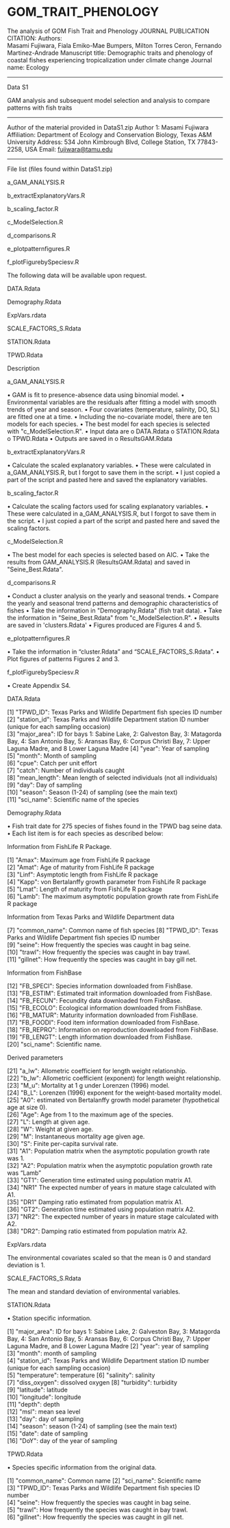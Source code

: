 # GOM_TRAIT_PHENOLOGY
The analysis of GOM Fish Trait and Phenology 
JOURNAL PUBLICATION CITATION: 
Authors:  
Masami Fujiwara, Fiala Emiko-Mae Bumpers, Milton Torres Ceron, Fernando Martinez-Andrade
Manuscript title:
Demographic traits and phenology of coastal fishes experiencing tropicalization under climate change
Journal name: 
Ecology
________________________________________
Data S1

GAM analysis and subsequent model selection and analysis to compare patterns with fish traits
________________________________________
Author of the material provided in DataS1.zip
Author 1: Masami Fujiwara
Affiliation: Department of Ecology and Conservation Biology, Texas A&M University 
Address: 534 John Kimbrough Blvd, College Station, TX 77843-2258, USA
Email: fujiwara@tamu.edu 
________________________________________
File list (files found within DataS1.zip)

a_GAM_ANALYSIS.R

b_extractExplanatoryVars.R

b_scaling_factor.R

c_ModelSelection.R

d_comparisons.R

e_plotpatternfigures.R

f_plotFigurebySpeciesv.R


The following data will be available upon request.

DATA.Rdata

Demography.Rdata

ExpVars.rdata

SCALE_FACTORS_S.Rdata

STATION.Rdata

TPWD.Rdata


Description

a_GAM_ANALYSIS.R

•	GAM is fit to presence-absence data using binomial model.
•	Environmental variables are the residuals after fitting a model with smooth trends of year and season.
•	Four covariates (temperature, salinity, DO, SL) are fitted one at a time.
•	Including the no-covariate model, there are ten models for each species.
•	The best model for each species is selected with "c_ModelSelection.R".
•	Input data are
o	DATA.Rdata
o	STATION.Rdata
o	TPWD.Rdata
•	Outputs are saved in 
o	ResultsGAM.Rdata


b_extractExplanatoryVars.R

•	Calculate the scaled explanatory variables.
•	These were calculated in a_GAM_ANALYSIS.R, but I forgot to save them in the script.
•	I just copied a part of the script and pasted here and saved the explanatory variables.  

b_scaling_factor.R

•	Calculate the scaling factors used for scaling explanatory variables.
•	These were calculated in a_GAM_ANALYSIS.R, but I forgot to save them in the script.
•	I just copied a part of the script and pasted here and saved the scaling factors.  

c_ModelSelection.R

•	The best model for each species is selected based on AIC.
•	Take the results from GAM_ANALYSIS.R (ResultsGAM.Rdata) and saved in "Seine_Best.Rdata".

d_comparisons.R

•	Conduct a cluster analysis on the yearly and seasonal trends. 
•	Compare the yearly and seasonal trend patterns and demographic characteristics of fishes
•	Take the information in "Demography.Rdata" (fish trait data).
•	Take the information in "Seine_Best.Rdata" from "c_ModelSelection.R".
•	Results are saved in 'clusters.Rdata'
•	Figures produced are Figures 4 and 5. 

e_plotpatternfigures.R

•	Take the information in “cluster.Rdata” and “SCALE_FACTORS_S.Rdata”.
•	Plot figures of patterns Figures 2 and 3. 

f_plotFigurebySpeciesv.R

•	Create Appendix S4. 

DATA.Rdata

 [1] "TPWD_ID": Texas Parks and Wildlife Department fish species ID number    
 [2] "station_id": Texas Parks and Wildlife Department station ID number (unique for each sampling occasion)   
 [3] "major_area": ID for bays 1: Sabine Lake, 2: Galveston Bay, 3: Matagorda Bay, 4: San Antonio Bay, 5: Aransas Bay, 6: Corpus Christi Bay, 7: Upper Laguna Madre, and 8 Lower Laguna Madre 
 [4] "year": Year of sampling       
 [5] "month": Month of sampling      
 [6] "cpue": Catch per unit effort       
 [7] "catch": Number of individuals caught      
 [8] "mean_length": Mean length of selected individuals (not all individuals)
 [9] "day": Day of sampling        
[10] "season": Season (1-24) of sampling (see the main text)      
[11] "sci_name": Scientific name of the species   

Demography.Rdata

•	Fish trait date for 275 species of fishes found in the TPWD bag seine data. 
•	Each list item is for each species as described below:

Information from FishLife R Package.

 [1] "Amax": Maximum age from FishLife R package       
 [2] "Amat": Age of maturity from FishLife R package              
 [3] "Linf": Asymptotic length from FishLife R package       
 [4] "Kapp": von Bertalanffy growth parameter from FishLife R package       
 [5] "Lmat": Length of maturity from FishLife R package       
 [6] "Lamb": The maximum asymptotic population growth rate from FishLife R package   

Information from Texas Parks and Wildlife Department data           

 [7] "common_name": Common name of fish species
 [8] "TPWD_ID": Texas Parks and Wildlife Department fish species ID number        
 [9] "seine": How frequently the species was caught in bag seine.      
[10] "trawl": How frequently the species was caught in bay trawl.      
[11] "gillnet": How frequently the species was caught in bay gill net.          

Information from FishBase

[12] "FB_SPECI": Species information downloaded from FishBase.    
[13] "FB_ESTIM": Estimated trait information downloaded from FishBase.   
[14] "FB_FECUN": Fecundity data downloaded from FishBase.   
[15] "FB_ECOLO": Ecological information downloaded from FishBase.   
[16] "FB_MATUR": Maturity information downloaded from FishBase.    
[17] "FB_FOODI": Food item information downloaded from FishBase.   
[18] "FB_REPRO": Information on reproduction downloaded from FishBase.   
[19] "FB_LENGT": Length information downloaded from FishBase.    
[20] "sci_name": Scientific name.    

Derived parameters

[21] "a_lw": Allometric coefficient for length weight relationship.      
[22] "b_lw": Allometric coefficient (exponent) for length weight relationship.        
[23] "M_u": Mortality at 1 g under Lorenzen (1996) model.         
[24] "B_L": Lorenzen (1996) exponent for the weight-based mortality model.         
[25] "A0": estimated von Bertalanffy growth model parameter (hypothetical age at size 0).         
[26] "Age": Age from 1 to the maximum age of the species.         
[27] "L": Length at given age.          
[28] "W": Weight at given age.          
[29] "M": Instantaneous mortality age given age.          
[30] "S": Finite per-capita survival rate.           
[31] "A1": Population matrix when the asymptotic population growth rate was 1.          
[32] "A2": Population matrix when the asymptotic population growth rate was “Lamb”         
[33] "GT1": Generation time estimated using population matrix A1.        
[34] "NR1"  The expected number of years in mature stage calculated with A1.      
[35] "DR1"  Damping ratio estimated from population matrix A1.       
[36] "GT2": Generation time estimated using population matrix A2.         
[37] "NR2": The expected number of years in mature stage calculated with A2.              
[38] "DR2": Damping ratio estimated from population matrix A2.       

ExpVars.rdata
	
The environmental covariates scaled so that the mean is 0 and standard deviation is 1. 

SCALE_FACTORS_S.Rdata

The mean and standard deviation of environmental variables. 

STATION.Rdata

•	Station specific information.

 [1] "major_area": ID for bays 1: Sabine Lake, 2: Galveston Bay, 3: Matagorda Bay, 4: San Antonio Bay, 5: Aransas Bay, 6: Corpus Christi Bay, 7: Upper Laguna Madre, and 8 Lower Laguna Madre 
 [2] "year": year of sampling       
 [3] "month": month of sampling      
 [4] "station_id": Texas Parks and Wildlife Department station ID number (unique for each sampling occasion)   
 [5] "temperature": temperature
 [6] "salinity": salinity   
 [7] "diss_oxygen": dissolved oxygen
 [8] "turbidity": turbidity  
 [9] "latitude": latitude   
[10] "longitude": longitude  
[11] "depth": depth      
[12] "msl": mean sea level        
[13] "day": day of sampling        
[14] "season": season (1-24) of sampling (see the main text)           
[15] "date": date of sampling       
[16] "DoY": day of the year of sampling

TPWD.Rdata

•	Species specific information from the original data. 

[1] "common_name": Common name
[2] "sci_name": Scientific name   
[3] "TPWD_ID": Texas Parks and Wildlife Department fish species ID number   
[4] "seine":  How frequently the species was caught in bag seine.          
[5] "trawl":  How frequently the species was caught in bay trawl.          
[6] "gillnet":  How frequently the species was caught in gill net.       
